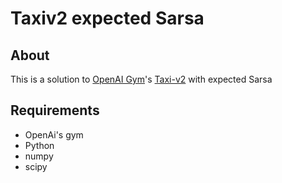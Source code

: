 # Taxiv2 expected Sarsa
## About
This is a solution to [OpenAI Gym](https://github.com/openai/gym)'s [Taxi-v2](https://gym.openai.com/envs/Taxi-v2/) with expected Sarsa

## Requirements

- OpenAi's gym
- Python
- numpy
- scipy 